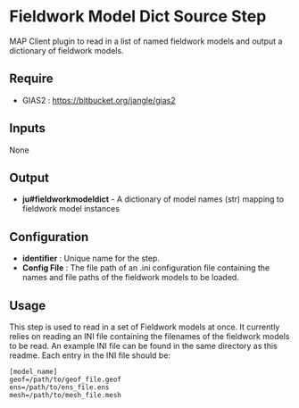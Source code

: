 Fieldwork Model Dict Source Step
================================

MAP Client plugin to read in a list of named fieldwork models and output a 
dictionary of fieldwork models.

Require
-------
- GIAS2 : https://bitbucket.org/jangle/gias2

Inputs
------
None

Output
------
- **ju#fieldworkmodeldict** - A dictionary of model names (str) mapping to
    fieldwork model instances

Configuration
-------------
- **identifier** : Unique name for the step.
- **Config File** : The file path of an .ini configuration file containing the
    names and file paths of the fieldwork models to be loaded.

Usage
-----
This step is used to read in a set of Fieldwork models at once. It currently 
relies on reading an INI file containing the filenames of the fieldwork models
to be read. An example INI file can be found in the same directory as this
readme. Each entry in the INI file should be:

    [model_name]
    geof=/path/to/geof_file.geof
    ens=/path/to/ens_file.ens
    mesh=/path/to/mesh_file.mesh